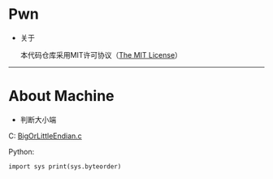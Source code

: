 # Pwn
 
 * 关于
      
      本代码仓库采用MIT许可协议（[The MIT License](https://github.com/whitejoce/Pwn/blob/main/LICENSE)）
 
 * * *
 
 # About Machine
 
 * 判断大小端
  
  C:
  [BigOrLittleEndian.c](https://github.com/whitejoce/Pwn/blob/main/About_Machine/BigOrLittleEndian.c)
  
  Python:
  
  `
   import sys
   print(sys.byteorder)
  `
